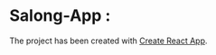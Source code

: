 # Salong-App : 

The project has been created with [Create React App](https://github.com/facebookincubator/create-react-app).
